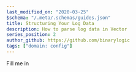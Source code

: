 ```yaml
---
last_modified_on: "2020-03-25"
$schema: "/.meta/.schemas/guides.json"
title: Structuring Your Log Data
description: How to parse log data in Vector
series_position: 2
author_github: https://github.com/binarylogic
tags: ["domain: config"]
---
```


Fill me in



